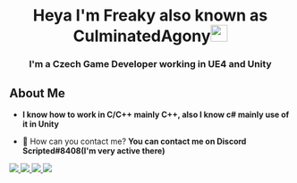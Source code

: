 <h1 align="center">Heya I'm Freaky also known as CulminatedAgony<img src="https://raw.githubusercontent.com/MartinHeinz/MartinHeinz/master/wave.gif" width="30px"> </h1>
<h3 align="center">I'm a Czech Game Developer working in UE4 and Unity</h3>


## About Me

- ‍**I know how to work in C/C++ mainly C++, also I know c# mainly use of it in Unity**

- 📱 How can you contact me? **You can contact me on Discord Scripted#8408(I'm very active there)**

<p align="left"> 
    <a href="https://isocpp.org/" target="_blank"> <img src="https://img.icons8.com/color/48/000000/c-plus-plus-logo.png"/> </a>
    <a href="https://docs.microsoft.com/cs-cz/dotnet/csharp/" target="_blank"> <img src="https://img.icons8.com/color/48/c-sharp-logo.png"/> </a>
    <a href="https://www.unrealengine.com/" target="_blank"> <img src="https://img.icons8.com/nolan/48/unreal-engine.png"/> </a>
    <a href="https://unity.com/" target="_blank"> <img src="https://img.icons8.com/ios-filled/48/unity.png"/> </a>
</p>
